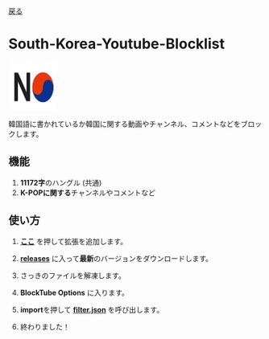 [戻る](https://github.com/nijikasaiko/South-Korea-Youtube-Blocklist)


# South-Korea-Youtube-Blocklist
<a>
  <img src="https://github.com/nijikasaiko/South-Korea-Youtube-Blocklist/blob/main/pics/nokr.jpg" width="96"/>
</a>


韓国語に書かれているか韓国に関する動画やチャンネル、コメントなどをブロックします。

## 機能
1. **11172字**のハングル (共通)
2. **K-POPに関する**チャンネルやコメントなど


## 使い方
1. **[ここ](https://chrome.google.com/webstore/detail/blocktube/bbeaicapbccfllodepmimpkgecanonai)** を押して拡張を追加します。

2. **[releases](https://github.com/nijikasaiko/South-Korea-Youtube-Blocklist/releases)** に入って**最新**のバージョンをダウンロードします。

3. さっきのファイルを解凍します。

4. **BlockTube Options** に入ります。

5. **import**を押して **[filter.json](./filter.json)** を呼び出します。

6. 終わりました！
